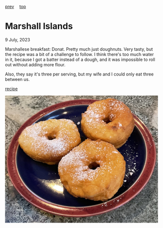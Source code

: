 [prev](malta.md)&emsp;
[top](../index.md)&emsp;
# Marshall Islands
<meta property="og:image" content="images/marshall_islands.png"/>
9 July, 2023

Marshallese breakfast: Donat. Pretty much just doughnuts. Very tasty,
but the recipe was a bit of a challenge to follow. I think there's too
much water in it, because I got a batter instead of a dough, and it
was impossible to roll out without adding more flour.

Also, they say it's three per serving, but my wife and I could only
eat three between us.

[recipe](https://charlieenoch.wordpress.com/2015/04/13/how-to-make-marshallese-donuts/)

![breakfast](images/marshall_islands.jpeg)
